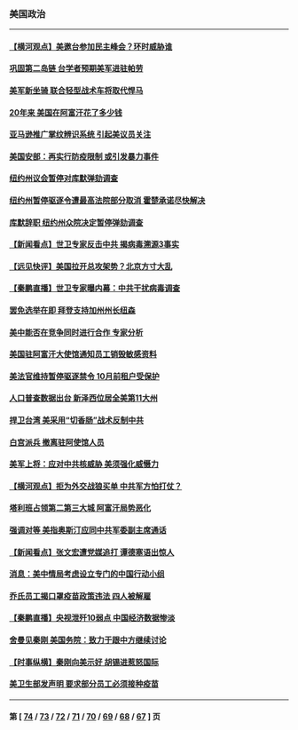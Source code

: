 ### 美国政治
---
#### [【横河观点】美邀台参加民主峰会？环时威胁谁](../../pages/ncid1078159/n13162955.md) 
#### [巩固第二岛链 台学者预期美军进驻帕劳](../../pages/ncid1078159/n13162637.md) 
#### [美军新坐骑 联合轻型战术车将取代悍马](../../pages/ncid1078159/n13162566.md) 
#### [20年来 美国在阿富汗花了多少钱](../../pages/ncid1078159/n13162394.md) 
#### [亚马逊推广掌纹辨识系统 引起美议员关注](../../pages/ncid1078159/n13161912.md) 
#### [美国安部：再实行防疫限制 或引发暴力事件](../../pages/ncid1078159/n13161657.md) 
#### [纽约州议会暂停对库默弹劾调查](../../pages/ncid1078159/n13161681.md) 
#### [纽约州暂停驱逐令遭最高法院部分取消 霍楚承诺尽快解决](../../pages/ncid1078159/n13161693.md) 
#### [库默辞职 纽约州众院决定暂停弹劾调查](../../pages/ncid1078159/n13161430.md) 
#### [【新闻看点】世卫专家反击中共 揭病毒溯源3事实](../../pages/ncid1078159/n13161175.md) 
#### [【远见快评】美国拉开总攻架势？北京方寸大乱](../../pages/ncid1078159/n13161185.md) 
#### [【秦鹏直播】世卫专家曝内幕：中共干扰病毒调查](../../pages/ncid1078159/n13161216.md) 
#### [罢免选举在即 拜登支持加州州长纽森](../../pages/ncid1078159/n13161292.md) 
#### [美中能否在竞争同时进行合作 专家分析](../../pages/ncid1078159/n13161068.md) 
#### [美国驻阿富汗大使馆通知员工销毁敏感资料](../../pages/ncid1078159/n13161107.md) 
#### [美法官维持暂停驱逐禁令 10月前租户受保护](../../pages/ncid1078159/n13160994.md) 
#### [人口普查数据出台 新泽西位居全美第11大州](../../pages/ncid1078159/n13161035.md) 
#### [捍卫台湾 美采用“切香肠”战术反制中共](../../pages/ncid1078159/n13160836.md) 
#### [白宫派兵 撤离驻阿使馆人员](../../pages/ncid1078159/n13160438.md) 
#### [美军上将：应对中共核威胁 美须强化威慑力](../../pages/ncid1078159/n13159264.md) 
#### [【横河观点】拒为外交战狼买单 中共军方怕打仗？](../../pages/ncid1078159/n13158858.md) 
#### [塔利班占领第二第三大城 阿富汗局势恶化](../../pages/ncid1078159/n13158988.md) 
#### [强调对等 美指奥斯汀应同中共军委副主席通话](../../pages/ncid1078159/n13158797.md) 
#### [【新闻看点‭】张文宏遭党媒追打 谭德塞语出惊人](../../pages/ncid1078159/n13157948.md) 
#### [消息：美中情局考虑设立专门的中国行动小组](../../pages/ncid1078159/n13158690.md) 
#### [乔氏员工揭口罩疫苗政策违法 四人被解雇](../../pages/ncid1078159/n13158629.md) 
#### [【秦鹏直播】央视泄歼10弱点 中国经济数据惨淡](../../pages/ncid1078159/n13158551.md) 
#### [舍曼见秦刚 美国务院：致力于跟中方继续讨论](../../pages/ncid1078159/n13158480.md) 
#### [【时事纵横】秦刚向美示好 胡锡进惹怒国际](../../pages/ncid1078159/n13158575.md) 
#### [美卫生部发声明 要求部分员工必须接种疫苗](../../pages/ncid1078159/n13158497.md) 

---
#### 第 [ [74](./74.md) / [73](./73.md) / [72](./72.md) / [71](./71.md) / [70](./70.md) / [69](./69.md) / [68](./68.md) / [67](./67.md) ] 页

